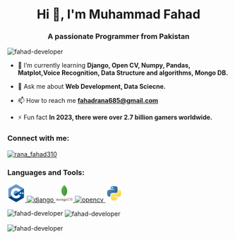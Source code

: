 
<h1 align="center">Hi 👋, I'm Muhammad Fahad</h1>
<h3 align="center">A passionate Programmer from Pakistan</h3>

<p align="left"> <img src="https://komarev.com/ghpvc/?username=fahad-developer&label=Profile%20views&color=0e75b6&style=flat" alt="fahad-developer" /> </p>

- 🌱 I’m currently learning **Django, Open CV, Numpy, Pandas, Matplot,Voice Recognition, Data Structure and algorithms, Mongo DB.**

- 💬 Ask me about **Web Development, Data Sciecne.**

- 📫 How to reach me **fahadrana685@gmail.com**

- ⚡ Fun fact **In 2023, there were over 2.7 billion gamers worldwide.**

<h3 align="left">Connect with me:</h3>
<p align="left">
<a href="https://instagram.com/rana_fahad310" target="blank"><img align="center" src="https://raw.githubusercontent.com/rahuldkjain/github-profile-readme-generator/master/src/images/icons/Social/instagram.svg" alt="rana_fahad310" height="30" width="40" /></a>
</p>

<h3 align="left">Languages and Tools:</h3>
<p align="left"> <a href="https://www.w3schools.com/cpp/" target="_blank" rel="noreferrer"> <img src="https://raw.githubusercontent.com/devicons/devicon/master/icons/cplusplus/cplusplus-original.svg" alt="cplusplus" width="40" height="40"/> </a> <a href="https://www.djangoproject.com/" target="_blank" rel="noreferrer"> <img src="https://cdn.worldvectorlogo.com/logos/django.svg" alt="django" width="40" height="40"/> </a> <a href="https://www.mongodb.com/" target="_blank" rel="noreferrer"> <img src="https://raw.githubusercontent.com/devicons/devicon/master/icons/mongodb/mongodb-original-wordmark.svg" alt="mongodb" width="40" height="40"/> </a> <a href="https://opencv.org/" target="_blank" rel="noreferrer"> <img src="https://www.vectorlogo.zone/logos/opencv/opencv-icon.svg" alt="opencv" width="40" height="40"/> </a> <a href="https://www.python.org" target="_blank" rel="noreferrer"> <img src="https://raw.githubusercontent.com/devicons/devicon/master/icons/python/python-original.svg" alt="python" width="40" height="40"/> </a> </p>

<p><img align="left" src="https://github-readme-stats.vercel.app/api/top-langs?username=fahad-developer&show_icons=true&locale=en&layout=compact" alt="fahad-developer" /></p>

<p>&nbsp;<img align="center" src="https://github-readme-stats.vercel.app/api?username=fahad-developer&show_icons=true&locale=en" alt="fahad-developer" /></p>

<p><img align="center" src="https://github-readme-streak-stats.herokuapp.com/?user=fahad-developer&" alt="fahad-developer" /></p>
